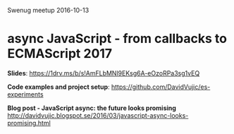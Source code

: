 Swenug meetup 2016-10-13

# async JavaScript - from callbacks to ECMAScript 2017

**Slides**: <https://1drv.ms/b/s!AmFLbMNl9EKsg6A-eOzoRPa3sg1vEQ>

**Code examples and project setup**: https://github.com/DavidVujic/es-experiments

**Blog post - JavaScript async: the future looks promising**
<http://davidvujic.blogspot.se/2016/03/javascript-async-looks-promising.html>
